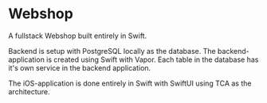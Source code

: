 # Webshop

A fullstack Webshop built entirely in Swift.

Backend is setup with PostgreSQL locally as the database. The backend-application is created using Swift with Vapor.
Each table in the database has it's own service in the backend application.

The iOS-application is done entirely in Swift with SwiftUI using TCA as the architecture. 
